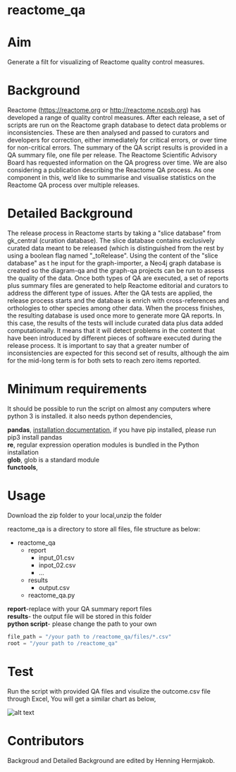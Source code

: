 # reactome_qa
# Aim
Generate a filt for visualizing of Reactome quality control measures.
# Background
Reactome (https://reactome.org or http://reactome.ncpsb.org) has developed a range of quality control measures. After each release, a set of scripts are run on the Reactome graph database to detect data problems or inconsistencies. These are then analysed and passed to curators and developers for correction, either immediately for critical errors, or over time for non-critical errors. The summary of the QA script results is provided in a QA summary file, one file per release.
The Reactome Scientific Advisory Board has requested information on the QA progress over time. We are also considering a publication describing the Reactome QA process. As one component in this, we’d like to summarise and visualise statistics on the Reactome QA process over multiple releases.
# Detailed Background
The release process in Reactome starts by taking a "slice database" from gk_central (curation database). The slice database contains exclusively curated data meant to be released (which is distinguished from the rest by using a boolean flag named "_toRelease". 
Using the content of the "slice database" as t he input for the graph-importer, a Neo4j graph database is created so the diagram-qa and the graph-qa projects can be run to assess the quality of the data. Once both types of QA are executed, a set of reports plus summary files are generated to help Reactome editorial and curators to address the different type of issues. 
After the QA tests are applied, the release process starts and the database is enrich with cross-references and orthologies to other species among other data. When the process finishes, the resulting database is used once more to generate more QA reports. In this case, the results of the tests will include curated data plus data added computationally. It means that it will detect problems in the content that have been introduced by different pieces of software executed during the release process. It is important to say that a greater number of inconsistencies are expected for this second set of results, although the aim for the mid-long term is for both sets to reach zero items reported.
# Minimum requirements
It should be possible to run the script on almost any computers where python 3 is installed. it also needs python dependencies,

**pandas**, [installation documentation](https://pandas.pydata.org/pandas-docs/stable/install.html), if you have pip installed, please run pip3 install pandas\
**re**, regular expression operation modules is bundled in the Python installation\
**glob**, glob is a standard module\
**functools**,

# Usage
Download the zip folder to your local,unzip the folder

reactome_qa is a directory to store all files, file structure as below:

* reactome_qa
  * report
    * input_01.csv
    * inpot_02.csv
    * ...
  * results
    * output.csv
  * reactome_qa.py

**report**-replace with your QA summary report files\
**results**- the output file will be stored in this folder\
**python script**- please change the path to your own

```python
file_path = "/your path to /reactome_qa/files/*.csv"
root = "/your path to /reactome_qa"
```


# Test

Run the script with provided QA files and visulize the outcome.csv file through Excel, You will get a similar chart as below,

![alt text](https://raw.githubusercontent.com/Chuqiaoo/reactome_qa/master/reactome.png)


# Contributors
Backgroud and Detailed Background are edited by Henning Hermjakob.
  
  





